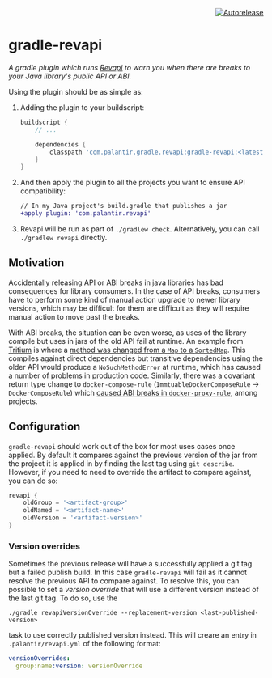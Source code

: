 <p align="right">
<a href="https://autorelease.general.dmz.palantir.tech/palantir/gradle-revapi"><img src="https://img.shields.io/badge/Perform%20an-Autorelease-success.svg" alt="Autorelease"></a>
</p>

# gradle-revapi

_A gradle plugin which runs [Revapi](https://revapi.org) to warn you when there are breaks to your Java library's
public API or ABI._

Using the plugin should be as simple as:

1. Adding the plugin to your buildscript:
    ```gradle
    buildscript {
        // ...

        dependencies {
            classpath 'com.palantir.gradle.revapi:gradle-revapi:<latest-version>'
        }
    }
    ```

1. And then apply the plugin to all the projects you want to ensure API compatibility:
    ```diff
    // In my Java project's build.gradle that publishes a jar
    +apply plugin: 'com.palantir.revapi'
    ```

1. Revapi will be run as part of `./gradlew check`. Alternatively, you can call `./gradlew revapi` directly.

## Motivation

Accidentally releasing API or ABI breaks in java libraries has bad consequences for library consumers.
In the case of API breaks, consumers have to perform some kind of manual action upgrade to newer library
versions, which may be difficult for them  are difficult as they will
require manual action to move past the breaks.

With ABI breaks, the situation can be even worse, as uses of the library compile but uses in jars of the old API fail at
runtime. An example from [Tritium](https://github.com/palantir/tritium) is where a
[method was changed from a `Map` to a `SortedMap`](https://github.com/palantir/tritium/pull/272#issuecomment-496526307).
This compiles against direct dependencies but transitive dependencies using the older API
would produce a `NoSuchMethodError` at runtime, which has caused a number of problems in production code. Similarly,
there was a covariant return type change to `docker-compose-rule` (`ImmtuableDockerComposeRule` -> `DockerComposeRule`)
which [caused ABI breaks in `docker-proxy-rule`](https://github.com/palantir/docker-proxy-rule/releases/tag/0.8.0),
among projects.

## Configuration

`gradle-revapi` should work out of the box for most uses cases once applied. By default it compares against the previous
version of the jar from the project it is applied in by finding the last tag using `git describe`. However, if you need
to need to override the artifact to compare against, you can do so:

```gradle
revapi {
    oldGroup = '<artifact-group>'
    oldNamed = '<artifact-name>'
    oldVersion = '<artifact-version>'
}
```

### Version overrides

Sometimes the previous release will have a successfully applied a git tag but a failed publish build. In this
case `gradle-revapi` will fail as it cannot resolve the previous API to compare against. To resolve this, you can
possible to set a *version override* that will use a different version instead of the last git tag. To do so, 
use the

```
./gradle revapiVersionOverride --replacement-version <last-published-version>
```

task to use correctly published version instead. This will creare an entry in `.palantir/revapi.yml` of the following
format:

```yml
versionOverrides:
  group:name:version: versionOverride
```
